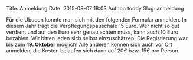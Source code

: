 Title: Anmeldung
Date: 2015-08-07 18:03
Author: toddy
Slug: anmeldung

Für die Ubucon konnte man sich mit den folgenden Formular anmelden. In
diesem Jahr trägt die Verpflegungspauschale 15 Euro. Wer nicht so gut
verdient und auf den Euro sehr genau achten muss, kann auch 10 Euro
bezahlen. Wir bitten jeden sich selbst einzuschätzen. Die Registierung
war bis zum **19. Oktober** möglich! Alle anderen können sich auch vor
Ort anmelden, die Kosten belaufen sich dann auf 20€ bzw. 15€ pro Person.



